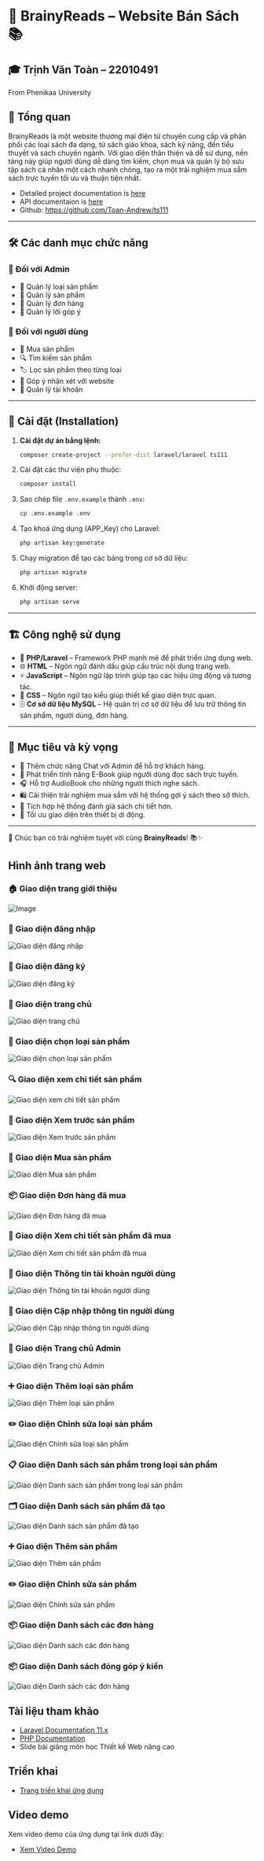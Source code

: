 
# 🌟 BrainyReads – Website Bán Sách 📚

## 🎓 Trịnh Văn Toàn – 22010491  
From Phenikaa University

## **📌 Tổng quan**
BrainyReads là một website thương mại điện tử chuyên cung cấp và phân phối các loại sách đa dạng, từ sách giáo khoa, sách kỹ năng, đến tiểu thuyết và sách chuyên ngành. Với giao diện thân thiện và dễ sử dụng, nền tảng này giúp người dùng dễ dàng tìm kiếm, chọn mua và quản lý bộ sưu tập sách cá nhân một cách nhanh chóng, tạo ra một trải nghiệm mua sắm sách trực tuyến tối ưu và thuận tiện nhất.


 - Detailed project documentation is [here](https://drive.google.com/file/d/1GMC3Xkb_7E_38nj__eUz10EEAtnHFHmf/view?usp=sharing)
 - API documentaion is [here](https://github.com/Toan-Andrew/ts111/wiki)
 - Github: https://github.com/Toan-Andrew/ts111
---

## **🛠️ Các danh mục chức năng**

### 🔹 Đối với Admin
- 📌 Quản lý loại sản phẩm
- 📌 Quản lý sản phẩm
- 📌 Quản lý đơn hàng
- 📌 Quản lý lời góp ý

### 🔹 Đối với người dùng
- 🛒 Mua sản phẩm
- 🔍 Tìm kiếm sản phẩm
- 🏷️ Lọc sản phẩm theo từng loại
- 💬 Góp ý nhận xét với website
- 👤 Quản lý tài khoản

---

## **🚀 Cài đặt (Installation)**
1. **Cài đặt dự án bằng lệnh:**
   ```bash
   composer create-project --prefer-dist laravel/laravel ts111
   ```

2. Cài đặt các thư viện phụ thuộc:  
   ```bash
   composer install
   ```
3. Sao chép file `.env.example` thành `.env`:  
   ```bash
   cp .env.example .env
   ```
4. Tạo khoá ứng dụng (APP_Key) cho Laravel:  
   ```bash
   php artisan key:generate
   ```
5. Chạy migration để tạo các bảng trong cơ sở dữ liệu:  
   ```bash
   php artisan migrate
   ```
6. Khởi động server:  
   ```bash
   php artisan serve
   ```

---

## **🏗️ Công nghệ sử dụng**
- 🐘 **PHP/Laravel** – Framework PHP mạnh mẽ để phát triển ứng dụng web.
- 🌐 **HTML** – Ngôn ngữ đánh dấu giúp cấu trúc nội dung trang web.
- ⚡ **JavaScript** – Ngôn ngữ lập trình giúp tạo các hiệu ứng động và tương tác.
- 🎨 **CSS** – Ngôn ngữ tạo kiểu giúp thiết kế giao diện trực quan.
- 🗄️ **Cơ sở dữ liệu MySQL** – Hệ quản trị cơ sở dữ liệu để lưu trữ thông tin sản phẩm, người dùng, đơn hàng.

---

## **🎯 Mục tiêu và kỳ vọng**
- 💬 Thêm chức năng Chat với Admin để hỗ trợ khách hàng.
- 📖 Phát triển tính năng E-Book giúp người dùng đọc sách trực tuyến.
- 🎧 Hỗ trợ AudioBook cho những người thích nghe sách.
- 🛍️ Cải thiện trải nghiệm mua sắm với hệ thống gợi ý sách theo sở thích.
- 🌟 Tích hợp hệ thống đánh giá sách chi tiết hơn.
- 📱 Tối ưu giao diện trên thiết bị di động.

---

🚀 Chúc bạn có trải nghiệm tuyệt vời cùng **BrainyReads**! 📚✨

## Hình ảnh trang web

### 🏠 Giao diện trang giới thiệu  
![Image](https://github.com/user-attachments/assets/2048a6d4-87e0-43eb-bbbb-6e6a8f366218)

### 🔐 Giao diện đăng nhập  
![Giao diện đăng nhập](https://github.com/user-attachments/assets/a9d58371-ded0-4fb6-abd9-82e9b33aa768)

### 📝 Giao diện đăng ký  
![Giao diện đăng ký](https://github.com/user-attachments/assets/0ee5504f-bb24-400b-a358-76c9fd3e7919)

### 🏡 Giao diện trang chủ  
![Giao diện trang chủ](https://github.com/user-attachments/assets/9fe70582-fa2f-4c56-a4e1-029618e39957)

### 📂 Giao diện chọn loại sản phẩm  
![Giao diện chọn loại sản phẩm](https://github.com/user-attachments/assets/7fad9f5e-ec9d-4505-92d0-f35ad95cc190)

### 🔍 Giao diện xem chi tiết sản phẩm  
![Giao diện xem chi tiết sản phẩm](https://github.com/user-attachments/assets/1e09535b-5b93-4bf4-8f8a-2c0e51329ab2)

### 👀 Giao diện Xem trước sản phẩm 
![Giao diện Xem trước sản phẩm](https://github.com/user-attachments/assets/3bf95fba-6659-49ab-8a37-cbd36d067756)

### 🛒 Giao diện Mua sản phẩm  
![Giao diện Mua sản phẩm](https://github.com/user-attachments/assets/0c388607-1b79-4183-b89d-974d285942bf)

### 📦 Giao diện Đơn hàng đã mua
![Giao diện Đơn hàng đã mua](https://github.com/user-attachments/assets/9c8ca5e1-5ffe-4b55-a57b-16c9ba4fb83e)

### 📄 Giao diện Xem chi tiết sản phẩm đã mua
![Giao diện Xem chi tiết sản phẩm đã mua](https://github.com/user-attachments/assets/5f6ee9c3-0fae-4b0e-9219-5408ccfce176)

### 👤 Giao diện Thông tin tài khoản người dùng
![Giao diện Thông tin tài khoản người dùng](https://github.com/user-attachments/assets/196adb17-ed6d-47f2-8b09-67f50cd08d65)

### 🔄 Giao diện Cập nhập thông tin người dùng 
![Giao diện Cập nhập thông tin người dùng](https://github.com/user-attachments/assets/f4d29b79-0cb4-4134-949f-f6a08a9cc35d)

### 🏢 Giao diện Trang chủ Admin  
![Giao diện Trang chủ Admin](https://github.com/user-attachments/assets/d0db3320-f9e6-451d-92a1-e833cdb7e81d)

### ➕ Giao diện Thêm loại sản phẩm 
![Giao diện Thêm loại sản phẩm](https://github.com/user-attachments/assets/ea118109-7f62-471d-b6d8-1da062a2ef5a)

### ✏️ Giao diện Chỉnh sửa loại sản phẩm  
![Giao diện Chỉnh sửa loại sản phẩm](https://github.com/user-attachments/assets/8cefcfb1-0fbe-4c16-b834-c836eb9c8a4a)

### 📋 Giao diện Danh sách sản phẩm trong loại sản phẩm  
![Giao diện Danh sách sản phẩm trong loại sản phẩm](https://github.com/user-attachments/assets/082d93ec-37d6-45ae-a07e-ed0c4501ef86)

### 🗂️ Giao diện Danh sách sản phẩm đã tạo  
![Giao diện Danh sách sản phẩm đã tạo](https://github.com/user-attachments/assets/53bfeb99-1e15-4790-bc74-5f3a174ef093)

### ➕ Giao diện Thêm sản phẩm  
![Giao diện Thêm sản phẩm](https://github.com/user-attachments/assets/e119659d-d4d7-49df-88ff-a2fa563538d1)

### ✏️ Giao diện Chỉnh sửa sản phẩm
![Giao diện Chỉnh sửa sản phẩm](https://github.com/user-attachments/assets/f6625209-2294-4c8b-a1ad-8200f3e0b6b2)

### 📦 Giao diện Danh sách các đơn hàng
![Giao diện Danh sách các đơn hàng](https://github.com/user-attachments/assets/d1e92328-0855-49f7-8b13-fa4f019a1c5f)

### 📦 Giao diện Danh sách đóng góp ý kiến  
![Giao diện Danh sách các đơn hàng](https://github.com/user-attachments/assets/47b22c50-905f-4dac-aa21-989799e5deb6)

## Tài liệu tham khảo

- [Laravel Documentation 11.x](https://laravel.com/docs/11.x)
- [PHP Documentation](https://www.php.net/docs.php)
- Slide bài giảng môn học Thiết kế Web nâng cao

## Triển khai

- [Trang triển khai ứng dụng](https://automatic-potato-v66wp4qg5wxghp9-8001.app.github.dev/)

## Video demo

Xem video demo của ứng dụng tại link dưới đây:

- [Xem Video Demo](https://drive.google.com/file/d/1OpfDMILuyVyPnxFbu8IRszh0WZ1ucwwa/view?usp=sharing)
